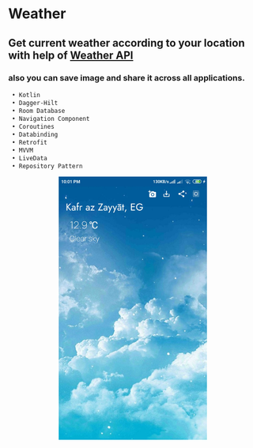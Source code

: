 # Weather
  ## Get current weather according to your location with help of [Weather API](https://openweathermap.org/)
  ### also you can save image and share it across all applications.
     
     • Kotlin
     • Dagger-Hilt
     • Room Database
     • Navigation Component
     • Coroutines
     • Databinding
     • Retrofit
     • MVVM
     • LiveData
     • Repository Pattern

<p align="center">
  <img src="Screenshot_2021-03-08-22-01-32-655_com.emad.weatherapp.jpg" width="300" title="Home Screen">
</p>
